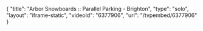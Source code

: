 {
    "title": "Arbor Snowboards :: Parallel Parking - Brighton",
    "type": "solo",
    "layout": "iframe-static",
    "videoId": "6377906",
    "url": "\/tvpembed\/6377906"
}
